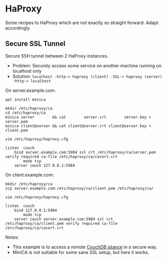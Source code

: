# HaProxy

Some recipes to HaProxy which are not exactly so straight forward.  Adapt accordingly.


## Secure SSL Tunnel

Secure SSH tunnel between 2 HaProxy instances.

- Problem: Securely access some service on another machine running on localhost only
- Solution: `localhost -http-> haproxy (client) -SSL-> haproxy (server) -http-> localhost`

On server.example.com:

```
apt install minica

mkdir /etc/haproxy/ca
cd /etc/haproxy/ca
minica server        && cat        server.crt        server.key > server.pem
minica client@server && cat client@server.crt client@server.key > client.pem

vim /etc/haproxy/haproxy.cfg
```
```
listen	couch
	bind server.example.com:5984 ssl crt /etc/haproxy/ca/server.pem verify required ca-file /etc/haproxy/ca/cacert.crt
        mode tcp
	server couch 127.0.0.1:5984
```

On client.example.com:

```
mkdir /etc/haproxy/ca
scp server.example.com:/etc/haproxy/ca/client.pem /etc/haproxy/ca/

vim /etc/haproxy/haproxy.cfg
```
```
listen	couch
	bind 127.0.0.1:5984
        mode tcp
	server couch server.example.com:5984 ssl crt /etc/haproxy/ca/client.pem verify required ca-file /etc/haproxy/ca/cacert.crt
```

Notes:

- This example is to access a remote [CouchDB istance](couchdb.md) in a secure way.
- MiniCA is not suitable for some sane SSL setup, but here it works.
